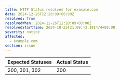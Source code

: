 ```yaml
---
title: HTTP Status resolved for example.com
date: 2024-12-26T12:20:09+00:00Z
resolved: True
resolvedWhen: 2024-12-26T12:20:09+00:00Z
resolvedStartTime: 2024-10-25T21:09:43.191474+00:00
severity: notice
affected:
  - example.com
section: issue
---
```


| Expected Statuses | Actual Status  |
|-------------------|----------------|
| 200, 301, 302 | 200 |
